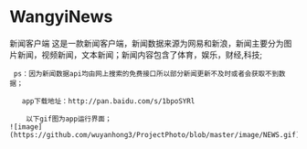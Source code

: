 # WangyiNews
新闻客户端
 这是一款新闻客户端，新闻数据来源为网易和新浪，新闻主要分为图片新闻，视频新闻，文本新闻；新闻内容包含了体育，娱乐，财经,科技;
     
     ps：因为新闻数据api均由网上搜索的免费接口所以部分新闻更新不及时或者会获取不到数据；
    
       app下载地址：http://pan.baidu.com/s/1bpoSYRl
 
        以下gif图为app运行界面；
    ![image](https://github.com/wuyanhong3/ProjectPhoto/blob/master/image/NEWS.gif);
